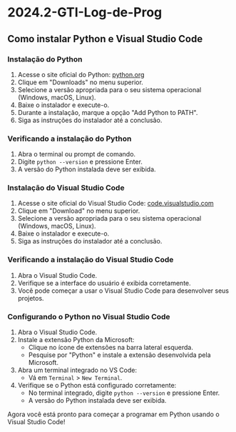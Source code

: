 # 2024.2-GTI-Log-de-Prog

## Como instalar Python e Visual Studio Code

### Instalação do Python

1. Acesse o site oficial do Python: [python.org](https://www.python.org/)
2. Clique em "Downloads" no menu superior.
3. Selecione a versão apropriada para o seu sistema operacional (Windows, macOS, Linux).
4. Baixe o instalador e execute-o.
5. Durante a instalação, marque a opção "Add Python to PATH".
6. Siga as instruções do instalador até a conclusão.

### Verificando a instalação do Python

1. Abra o terminal ou prompt de comando.
2. Digite `python --version` e pressione Enter.
3. A versão do Python instalada deve ser exibida.

### Instalação do Visual Studio Code

1. Acesse o site oficial do Visual Studio Code: [code.visualstudio.com](https://code.visualstudio.com/)
2. Clique em "Download" no menu superior.
3. Selecione a versão apropriada para o seu sistema operacional (Windows, macOS, Linux).
4. Baixe o instalador e execute-o.
5. Siga as instruções do instalador até a conclusão.

### Verificando a instalação do Visual Studio Code

1. Abra o Visual Studio Code.
2. Verifique se a interface do usuário é exibida corretamente.
3. Você pode começar a usar o Visual Studio Code para desenvolver seus projetos.

### Configurando o Python no Visual Studio Code

1. Abra o Visual Studio Code.
2. Instale a extensão Python da Microsoft:
    - Clique no ícone de extensões na barra lateral esquerda.
    - Pesquise por "Python" e instale a extensão desenvolvida pela Microsoft.
3. Abra um terminal integrado no VS Code:
    - Vá em `Terminal` > `New Terminal`.
4. Verifique se o Python está configurado corretamente:
    - No terminal integrado, digite `python --version` e pressione Enter.
    - A versão do Python instalada deve ser exibida.

Agora você está pronto para começar a programar em Python usando o Visual Studio Code!